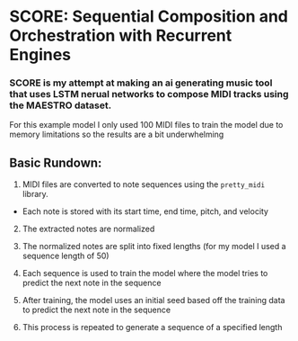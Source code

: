 # SCORE: Sequential Composition and Orchestration with Recurrent Engines

### SCORE is my attempt at making an ai generating music tool that uses LSTM nerual networks to compose MIDI tracks using the MAESTRO dataset.

For this example model I only used 100 MIDI files to train the model due to memory limitations so the results are a bit underwhelming

## Basic Rundown:
1. MIDI files are converted to note sequences using the `pretty_midi` library.
  - Each note is stored with its start time, end time, pitch, and velocity
    
2. The extracted notes are normalized
   
3. The normalized notes are split into fixed lengths (for my model I used a sequence length of 50)
   
4. Each sequence is used to train the model where the model tries to predict the next note in the sequence
   
5. After training, the model uses an initial seed based off the training data to predict the next note in the sequence
   
6. This process is repeated to generate a sequence of a specified length





